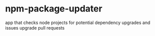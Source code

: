 # npm-package-updater
app that checks node projects for potential dependency upgrades and issues upgrade pull requests
